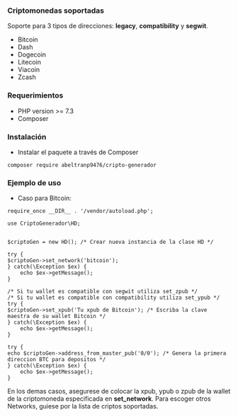 ### Criptomonedas soportadas

Soporte para 3 tipos de direcciones: **legacy**, **compatibility** y **segwit**.

- Bitcoin
- Dash
- Dogecoin
- Litecoin
- Viacoin
- Zcash

### Requerimientos

- PHP version >= 7.3
- Composer

### Instalación
- Instalar el paquete a través de Composer

```
composer require abeltranp9476/cripto-generador
```

### Ejemplo de uso

- Caso para Bitcoin:

```
require_once __DIR__ . '/vendor/autoload.php';

use CriptoGenerador\HD;


$criptoGen = new HD(); /* Crear nueva instancia de la clase HD */

try {
$criptoGen->set_network('bitcoin');
} catch(\Exception $ex) {
    echo $ex->getMessage();
}

/* Si tu wallet es compatible con segwit utiliza set_zpub */
/* Si tu wallet es compatible con compatibility utiliza set_ypub */
try {
$criptoGen->set_xpub('Tu xpub de Bitcoin'); /* Escriba la clave maestra de su wallet Bitcoin */
} catch(\Exception $ex) {
    echo $ex->getMessage();
}

try {
echo $criptoGen->address_from_master_pub('0/0'); /* Genera la primera direccion BTC para depositos */
} catch(\Exception $ex) {
    echo $ex->getMessage();
}

```
En los demas casos, asegurese de colocar la xpub, ypub o zpub de la wallet de la criptomoneda especificada en **set_network**. Para escoger otros Networks, guiese por la lista de criptos soportadas.
